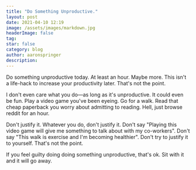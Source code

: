 ```yaml
---
title: "Do Something Unproductive."
layout: post
date: 2021-04-10 12:19
image: /assets/images/markdown.jpg
headerImage: false
tag:
star: false
category: blog
author: aaronspringer
description:  
---
```

Do something unproductive today. At least an hour. Maybe more. This isn't a life-hack to increase your productivity later. That's not the point.

I don't even care what you do—as long as it's unproductive. It could even be fun. Play a video game you've been eyeing. Go for a walk. Read that cheap paperback you worry about admitting to reading. Hell, just browse reddit for an hour.

Don't justify it. Whatever you do, don't justify it. Don't say "Playing this video game will give me something to talk about with my co-workers". Don't say "This walk is exercise and I'm becoming healthier". Don't try to justify it to yourself. That's not the point.

If you feel guilty doing doing something unproductive, that's ok. Sit with it and it will go away.
